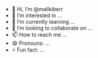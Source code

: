 - 👋 Hi, I’m @malikiberr
- 👀 I’m interested in ...
- 🌱 I’m currently learning ...
- 💞️ I’m looking to collaborate on ...
- 📫 How to reach me ...
- 😄 Pronouns: ...
- ⚡ Fun fact: ...

<!---
malikiberr/malikiberr is a ✨ special ✨ repository because its `README.md` (this file) appears on your GitHub profile.
You can click the Preview link to take a look at your changes.
--->
